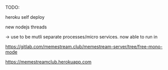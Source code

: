 TODO:

heroku self deploy

new nodejs threads 

-> use to be mutli separate processes/micro services. now able to run in 

https://gitlab.com/memestream.club/memestream-server/tree/free-mono-mode

https://memestreamclub.herokuapp.com
